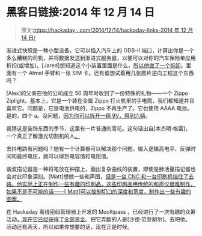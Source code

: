 # 黑客日链接:2014 年 12 月 14 日

> 原文:[https://hackaday . com/2014/12/14/hackaday-links-2014 年 12 月 14 日/](https://hackaday.com/2014/12/14/hackaday-links-december-14-2014/)

渐进式快照是一种小型设备，它可以插入汽车上的 ODB-II 端口，计算出你是一个多么糟糕的司机，并将数据发送到渐进式服务器，以便可以对你的汽车保险单应用折扣(或增加)。[Jared]想知道这个小装置里面是什么，[所以他做了一个拆卸](https://www.flickr.com/photos/30335052@N03/sets/72157649333682777/)。里面有一个 Atmel 手臂和一张 SIM 卡。还有谁想试着用几张图片逆向工程这个东西吗？

[Alex]的父亲在他的公司成立 50 周年时收到了一份特殊的礼物——一个 Zippo Ziplight。基本上，它是一个装在金属 Zippo 打火机里的手电筒，我们都知道并且喜欢它。问题是，它是电池供电的，Zippo 不再生产了。它也使用 AAAA 电池。是的，四个 a。没问题，[因为你可以拆开一辆 9V，得到六辆](http://www.flyinglow.ca/flyinglow/2014/09/restore-zippo-ziplight-lighter.html)。

我猜这是装饰东西的季节，这里有一片普通的雪花。这句话出自[本杰明·格雷]，一个真正了解激光切割机的人[。](http://www.phenoptix.com/)

去抖电路有问题吗？她有一个计算器可以解决那个问题。输入逻辑高电平、反弹时间和最终电压，就可以得到电容值和电阻值。

谐波描记器是一种将笔放在钟摆上，画出复杂曲线的装置，即使是肺活量描记器也会对此印象深刻。[Matt]想做一些和声图，[但是一台 CNC 和一台印刷机挡住了去路。他实际上正在制作一些有趣的印刷品，这些印刷品用传统的和声仪很难制作，如果不是不可能的话——[ Matt]可以控制切口的深度和宽度，制作出一些有趣的图案。](http://www.mattvenn.net/2014/12/12/printing-sine-waves/)

在 Hackaday 离线密码管理器上开发的 Mooltipass ，已经进行了一次有趣的众筹活动[，现在它已经获得了全部资金](https://www.indiegogo.com/projects/mooltipass-open-source-offline-password-keeper#home)。把它弄翻的人是[沙德·范登胡尔]。去吧他。活动还有两天，所以如果你想要的话，现在正是时候。